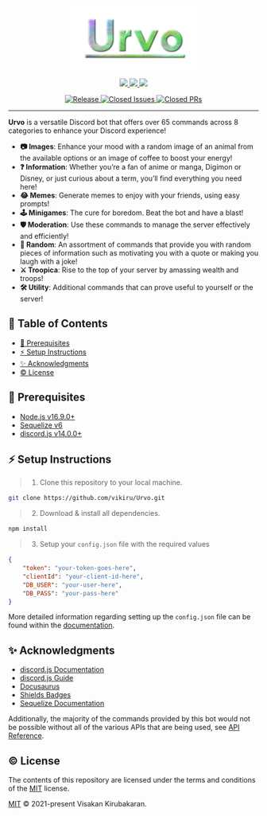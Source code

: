 <p align="center">
  <a href="https://github.com/vikiru/Urvo">
    <img src="/logo.png" alt="Urvo"/>
  </a>
</p>

<p align="center">
	<a href="https://github.com/vikiru/Urvo/blob/main/LICENSE">
		<img src="https://img.shields.io/badge/license-MIT-green"/>
	</a>
	<a href="https://vikiru.github.io/Urvo/">
		<img src="https://img.shields.io/badge/documentation-docs-orange"/>
	</a>
	<a href="https://github.com/prettier/prettier">
		<img src="https://img.shields.io/badge/code_style-prettier-ff69b4.svg?style=flat-square"/>
	</a>
</p>

<p align="center">
	<a href="https://github.com/vikiru/Urvo/releases">
		<img src="https://img.shields.io/github/v/release/vikiru/Urvo" alt="Release"/>
	</a>
	<a href="https://github.com/vikiru/Urvo/issues?q=is%3Aissue+is%3Aclosed">
		<img src="https://img.shields.io/github/issues-closed/vikiru/Urvo" alt="Closed Issues"/>
	</a>
	<a href="https://github.com/vikiru/Urvo/pulls?q=is%3Apr+is%3Aclosed">
		<img src="https://img.shields.io/github/issues-pr-closed/vikiru/Urvo?label=closed%20prs" alt="Closed PRs">
	</a>
</p>

---

**Urvo** is a versatile Discord bot that offers over 65 commands across 8 categories to enhance your Discord experience!

- **📷 Images**: Enhance your mood with a random image of an animal from the available options or an image of coffee to boost your energy!
- **❓ Information**: Whether you’re a fan of anime or manga, Digimon or Disney, or just curious about a term, you’ll find everything you need here!
- **😂 Memes**: Generate memes to enjoy with your friends, using easy prompts!
- **🕹️ Minigames**: The cure for boredom. Beat the bot and have a blast!
- **🛡️ Moderation**: Use these commands to manage the server effectively and efficiently!
- **🎲 Random**: An assortment of commands that provide you with random pieces of information such as motivating you with a quote or making you laugh with a joke!
- **⚔️ Troopica**: Rise to the top of your server by amassing wealth and troops!
- **🛠️ Utility**: Additional commands that can prove useful to yourself or the server!

## 📖 Table of Contents

- [📝 Prerequisites](#prerequisites)
- [⚡ Setup Instructions](#setup-instructions)
- [✨ Acknowledgments](#acknowledgments)
- [©️ License](#license)

## 📝 Prerequisites

- [Node.js v16.9.0+](https://nodejs.org/en/download)
- [Sequelize v6](https://sequelize.org/)
- [discord.js v14.0.0+](https://discord.js.org/)

## ⚡ Setup Instructions

> 1. Clone this repository to your local machine.

```bash
git clone https://github.com/vikiru/Urvo.git
```

> 2. Download & install all dependencies.

```bash
npm install
```

> 3. Setup your `config.json` file with the required values

```json
{
	"token": "your-token-goes-here",
	"clientId": "your-client-id-here",
	"DB_USER": "your-user-here",
	"DB_PASS": "your-pass-here"
}
```

More detailed information regarding setting up the `config.json` file can be found within the [documentation](https://vikiru.github.io/Urvo/).

## ✨ Acknowledgments

- [discord.js Documentation](https://old.discordjs.dev/#/docs/discord.js/14.11.0/general/welcome)
- [discord.js Guide](https://discordjs.guide/)
- [Docusaurus](https://docusaurus.io/)
- [Shields Badges](https://github.com/badges/shields)
- [Sequelize Documentation](https://sequelize.org/docs/v6/)

Additionally, the majority of the commands provided by this bot would not be possible without all of the various APIs that are being used, see [API Reference](https://vikiru.github.io/Urvo/commands/api-references).

## ©️ License

The contents of this repository are licensed under the terms and conditions of the [MIT](https://choosealicense.com/licenses/mit/) license.

[MIT](LICENSE) © 2021-present Visakan Kirubakaran.
